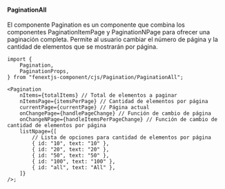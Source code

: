 #### PaginationAll

El componente Pagination es un componente que combina los componentes PaginationItemPage y PaginationNPage para ofrecer una paginación completa. Permite al usuario cambiar el número de página y la cantidad de elementos que se mostrarán por página.

```tsx
import {
    Pagination,
    PaginationProps,
} from "fenextjs-component/cjs/Pagination/PaginationAll";

<Pagination
    nItems={totalItems} // Total de elementos a paginar
    nItemsPage={itemsPerPage} // Cantidad de elementos por página
    currentPage={currentPage} // Página actual
    onChangePage={handlePageChange} // Función de cambio de página
    onChangeNPage={handleItemsPerPageChange} // Función de cambio de cantidad de elementos por página
    listNpage={[
        // Lista de opciones para cantidad de elementos por página
        { id: "10", text: "10" },
        { id: "20", text: "20" },
        { id: "50", text: "50" },
        { id: "100", text: "100" },
        { id: "all", text: "All" },
    ]}
/>;
```
